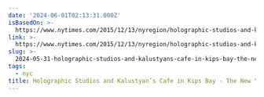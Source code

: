 ```yaml
---
date: '2024-06-01T02:13:31.000Z'
isBasedOn: >-
  https://www.nytimes.com/2015/12/13/nyregion/holographic-studios-and-kalustyans-cafe-in-kips-bay.html
link: >-
  https://www.nytimes.com/2015/12/13/nyregion/holographic-studios-and-kalustyans-cafe-in-kips-bay.html
slug: >-
  2024-05-31-holographic-studios-and-kalustyans-cafe-in-kips-bay-the-new-york-times
tags:
  - nyc
title: Holographic Studios and Kalustyan’s Cafe in Kips Bay - The New York Times
---
```

 
